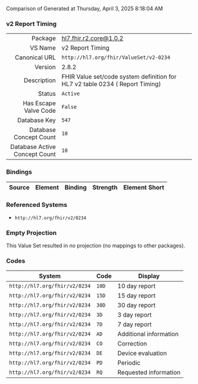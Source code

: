 Comparison of 
Generated at Thursday, April 3, 2025 8:18:04 AM

### v2 Report Timing

|      |     |
| ---: | --- |
| Package | hl7.fhir.r2.core@1.0.2 |
| VS Name | v2 Report Timing |
| Canonical URL | `http://hl7.org/fhir/ValueSet/v2-0234` |
| Version | 2.8.2 |
| Description | FHIR Value set/code system definition for HL7 v2 table 0234 ( Report Timing) |
| Status | `Active` |
| Has Escape Valve Code | `False` |
| Database Key | `547` |
| Database Concept Count | `10` |
| Database Active Concept Count | `10` |
### Bindings

| Source | Element | Binding | Strength | Element Short |
| ------ | ------- | ------- | -------- | ------------- |

### Referenced Systems

* `http://hl7.org/fhir/v2/0234`
### Empty Projection

This Value Set resulted in no projection (no mappings to other packages).

### Codes

| System | Code | Display |
| ------ | ---- | ------- |
| `http://hl7.org/fhir/v2/0234` | `10D` | 10 day report |
| `http://hl7.org/fhir/v2/0234` | `15D` | 15 day report |
| `http://hl7.org/fhir/v2/0234` | `30D` | 30 day report |
| `http://hl7.org/fhir/v2/0234` | `3D` | 3 day report |
| `http://hl7.org/fhir/v2/0234` | `7D` | 7 day report |
| `http://hl7.org/fhir/v2/0234` | `AD` | Additional information |
| `http://hl7.org/fhir/v2/0234` | `CO` | Correction |
| `http://hl7.org/fhir/v2/0234` | `DE` | Device evaluation |
| `http://hl7.org/fhir/v2/0234` | `PD` | Periodic |
| `http://hl7.org/fhir/v2/0234` | `RQ` | Requested information |
